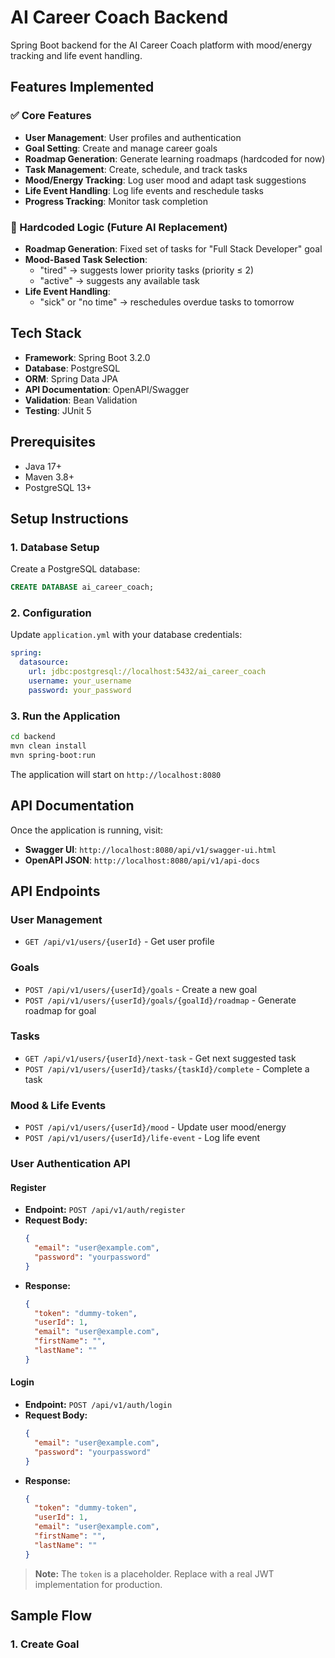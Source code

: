 # AI Career Coach Backend

Spring Boot backend for the AI Career Coach platform with mood/energy tracking and life event handling.

## Features Implemented

### ✅ Core Features
- **User Management**: User profiles and authentication
- **Goal Setting**: Create and manage career goals
- **Roadmap Generation**: Generate learning roadmaps (hardcoded for now)
- **Task Management**: Create, schedule, and track tasks
- **Mood/Energy Tracking**: Log user mood and adapt task suggestions
- **Life Event Handling**: Log life events and reschedule tasks
- **Progress Tracking**: Monitor task completion

### 🔄 Hardcoded Logic (Future AI Replacement)
- **Roadmap Generation**: Fixed set of tasks for "Full Stack Developer" goal
- **Mood-Based Task Selection**: 
  - "tired" → suggests lower priority tasks (priority ≤ 2)
  - "active" → suggests any available task
- **Life Event Handling**: 
  - "sick" or "no time" → reschedules overdue tasks to tomorrow

## Tech Stack

- **Framework**: Spring Boot 3.2.0
- **Database**: PostgreSQL
- **ORM**: Spring Data JPA
- **API Documentation**: OpenAPI/Swagger
- **Validation**: Bean Validation
- **Testing**: JUnit 5

## Prerequisites

- Java 17+
- Maven 3.8+
- PostgreSQL 13+

## Setup Instructions

### 1. Database Setup

Create a PostgreSQL database:
```sql
CREATE DATABASE ai_career_coach;
```

### 2. Configuration

Update `application.yml` with your database credentials:
```yaml
spring:
  datasource:
    url: jdbc:postgresql://localhost:5432/ai_career_coach
    username: your_username
    password: your_password
```

### 3. Run the Application

```bash
cd backend
mvn clean install
mvn spring-boot:run
```

The application will start on `http://localhost:8080`

## API Documentation

Once the application is running, visit:
- **Swagger UI**: `http://localhost:8080/api/v1/swagger-ui.html`
- **OpenAPI JSON**: `http://localhost:8080/api/v1/api-docs`

## API Endpoints

### User Management
- `GET /api/v1/users/{userId}` - Get user profile

### Goals
- `POST /api/v1/users/{userId}/goals` - Create a new goal
- `POST /api/v1/users/{userId}/goals/{goalId}/roadmap` - Generate roadmap for goal

### Tasks
- `GET /api/v1/users/{userId}/next-task` - Get next suggested task
- `POST /api/v1/users/{userId}/tasks/{taskId}/complete` - Complete a task

### Mood & Life Events
- `POST /api/v1/users/{userId}/mood` - Update user mood/energy
- `POST /api/v1/users/{userId}/life-event` - Log life event

### User Authentication API

#### Register
- **Endpoint:** `POST /api/v1/auth/register`
- **Request Body:**
  ```json
  {
    "email": "user@example.com",
    "password": "yourpassword"
  }
  ```
- **Response:**
  ```json
  {
    "token": "dummy-token",
    "userId": 1,
    "email": "user@example.com",
    "firstName": "",
    "lastName": ""
  }
  ```

#### Login
- **Endpoint:** `POST /api/v1/auth/login`
- **Request Body:**
  ```json
  {
    "email": "user@example.com",
    "password": "yourpassword"
  }
  ```
- **Response:**
  ```json
  {
    "token": "dummy-token",
    "userId": 1,
    "email": "user@example.com",
    "firstName": "",
    "lastName": ""
  }
  ```

> **Note:** The `token` is a placeholder. Replace with a real JWT implementation for production.

## Sample Flow

### 1. Create Goal
```